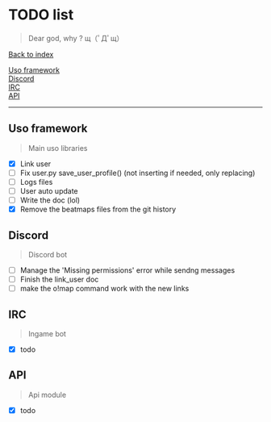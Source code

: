 
# TODO list

> Dear god, why ? щ（ﾟДﾟщ）

[Back to index](index.md)

[Uso framework](#uso-framework)  
[Discord](#discord)  
[IRC](#irc)  
[API](#api)  

-----------

## Uso framework ##

> Main uso libraries

- [x] Link user
- [ ] Fix user.py save_user_profile() (not inserting if needed, only replacing)
- [ ] Logs files
- [ ] User auto update
- [ ] Write the doc (lol)
- [x] Remove the beatmaps files from the git history

## Discord ##

> Discord bot

- [ ] Manage the 'Missing permissions' error while sendng messages
- [ ] Finish the link_user doc
- [ ] make the o!map command work with the new links

## IRC ##

> Ingame bot

- [x] todo

## API ##

> Api module

- [x] todo
